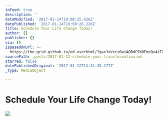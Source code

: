 ```yaml
---
inFeed: true
description: ''
dateModified: '2017-01-14T19:08:25.426Z'
datePublished: '2017-01-14T19:08:26.228Z'
title: Schedule Your Life Change Today!
author: []
publisher: {}
via: {}
isBasedOnUrl: >-
  https://the-grid.github.io/ed-userhtml/?g=eJxVzcsOwiAQBdC9X0EmcQv4iFZTauKfIIyFxgKBqcrf-6gbd3MnN_e0_pr1iKxko8ARpXIUQqfEtZk81WIc2unmQ89NHMUvIk8uneIjYFarddMcDrsdsIe35BSspFwCc-h7RwoaKYF9iXPM9t0HCV0rZrVbtMVkn-ift5v-WfdhbOq2DpmbW5zsNcdAPCCJoQgcL2j5UIBRTaiA8Pn-67ue1z7AfHWLF8HFTQI
sourcePath: _posts/2017-01-12-schedule-your-transformation.md
starred: false
datePublishedOriginal: '2017-01-12T13:31:35.177Z'
_type: MediaObject

---
```

# Schedule Your Life Change Today!
![](https://the-grid-user-content.s3-us-west-2.amazonaws.com/13733a15-0a34-487b-bb89-d2e56db92dbc.jpg)